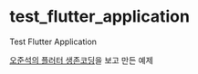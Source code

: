 # test_flutter_application

Test Flutter Application

[오준석의 플러터 생존코딩](http://www.kyobobook.co.kr/product/detailViewKor.laf?mallGb=KOR&ejkGb=KOR&barcode=9791162242834)을 보고 만든 예제
